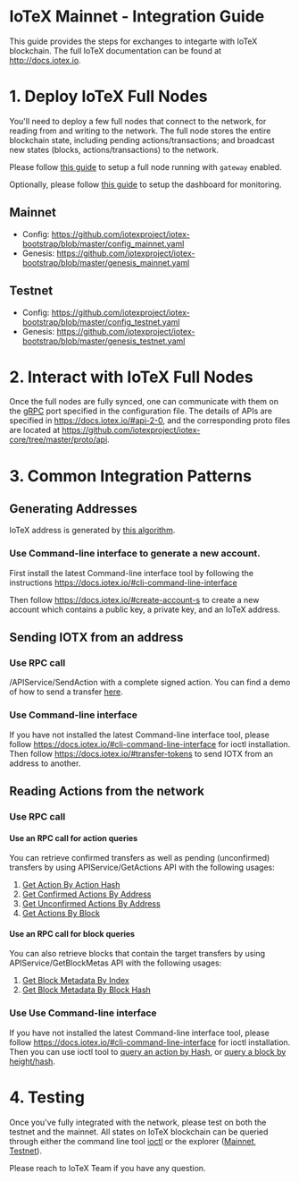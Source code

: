 # IoTeX Mainnet - Integration Guide

This guide provides the steps for exchanges to integarte with IoTeX blockchain. The full IoTeX documentation can be found at http://docs.iotex.io.

# 1. Deploy IoTeX Full Nodes

You'll need to deploy a few full nodes that connect to the network, for reading from and writing to the network.  The full node stores the entire blockchain state, including pending actions/transactions; and broadcast new states (blocks, actions/transactions) to the network.

Please follow [this guide](../README.md) to setup a full node running with `gateway` enabled. 

Optionally, please follow [this guide](../monitoring/README.md) to setup the dashboard for monitoring.

## Mainnet
- Config: https://github.com/iotexproject/iotex-bootstrap/blob/master/config_mainnet.yaml
- Genesis: https://github.com/iotexproject/iotex-bootstrap/blob/master/genesis_mainnet.yaml

## Testnet
- Config: https://github.com/iotexproject/iotex-bootstrap/blob/master/config_testnet.yaml
- Genesis: https://github.com/iotexproject/iotex-bootstrap/blob/master/genesis_testnet.yaml

# 2. Interact with IoTeX Full Nodes

Once the full nodes are fully synced, one can communicate with them on the [gRPC](https://grpc.io/) port specified in the configuration file. The details of APIs are specified in https://docs.iotex.io/#api-2-0, and the corresponding proto files are located at https://github.com/iotexproject/iotex-core/tree/master/proto/api.

# 3. Common Integration Patterns

## Generating Addresses
IoTeX address is generated by [this algorithm](https://github.com/iotexproject/iotex-address/blob/master/README.md). 
### Use Command-line interface to generate a new account. 
First install the latest Command-line interface tool by following the instructions https://docs.iotex.io/#cli-command-line-interface

Then follow https://docs.iotex.io/#create-account-s to create a new account which contains a public key, a private key, and an IoTeX address.   

## Sending IOTX from an address
### Use RPC call
/APIService/SendAction with a complete signed action.
You can find a demo of how to send a transfer [here](https://github.com/iotexproject/iotex-docs#sendaction).

### Use Command-line interface
If you have not installed the latest Command-line interface tool, please follow https://docs.iotex.io/#cli-command-line-interface for ioctl installation.
Then follow https://docs.iotex.io/#transfer-tokens to send IOTX from an address to another.

## Reading Actions from the network
### Use RPC call
#### Use an RPC call for action queries
You can retrieve confirmed transfers as well as pending (unconfirmed) transfers by using APIService/GetActions API with the following usages:
1. [Get Action By Action Hash](https://github.com/iotexproject/iotex-docs#getactions-1) 
2. [Get Confirmed Actions By Address](https://github.com/iotexproject/iotex-docs#getactions-2) 
3. [Get Unconfirmed Actions By Address](https://github.com/iotexproject/iotex-docs#getactions-3)
4. [Get Actions By Block](https://github.com/iotexproject/iotex-docs#getactions-4)

#### Use an RPC call for block queries
You can also retrieve blocks that contain the target transfers by using APIService/GetBlockMetas API with the following usages:
1. [Get Block Metadata By Index](https://github.com/iotexproject/iotex-docs#getblockmetas)
2. [Get Block Metadata By Block Hash](https://github.com/iotexproject/iotex-docs#getblockmetas-1)

### Use Use Command-line interface
If you have not installed the latest Command-line interface tool, please follow https://docs.iotex.io/#cli-command-line-interface for ioctl installation.
Then you can use ioctl tool to [query an action by Hash](https://github.com/iotexproject/iotex-docs#query-action),
or [query a block by height/hash](https://github.com/iotexproject/iotex-docs#query-block).

# 4. Testing

Once you've fully integrated with the network, please test on both the testnet and the mainnet. All states on IoTeX blockchain can be queried through either the command line tool [ioctl](https://docs.iotex.io/#cli-command-line-interface) or the explorer ([Mainnet](https://iotexscan.io), [Testnet](https://testnet.iotexscan.io)).

Please reach to IoTeX Team if you have any question.

